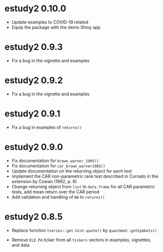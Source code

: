 # estudy2 0.10.0

* Update examples to COVID-19 related
* Equip the package with the demo Shiny app

# estudy2 0.9.3

* Fix a bug in the vignette and examples

# estudy2 0.9.2

* Fix a bug in the vignette and examples

# estudy2 0.9.1

* Fix a bug in examples of `returns()`

# estudy2 0.9.0

* Fix documentation for `brown_warner_1985()`
* Fix documentation for `car_brown_warner1985()`
* Update documentation on the returning object for each test
* Implement the CAR non-parametric rank test described in Corrado in the extension by Cowan (1992, p. 6)
* Change returning object from `list` to `data.frame` for all CAR parametric tests, add mean return over the CAR period
* Add validation and handling of `NA` to `returns()`

# estudy2 0.8.5

* Replace function `tseries::get.hist.quote()` by `quantmod::getSymbols()`

* Remove `ELE.PA` ticker from all `tickers` vectors in examples, vignettes, and
data
